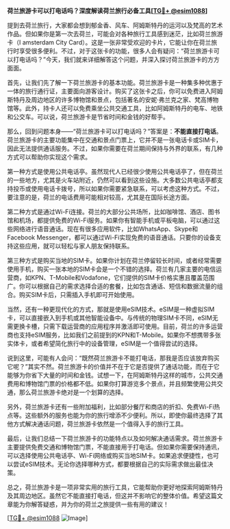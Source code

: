 **荷兰旅游卡可以打电话吗？深度解读荷兰旅行必备工具[[TG💪+ @esim1088](https://t.me/s/esim1088)]**

提到去荷兰旅行，大家都会想到郁金香、风车、阿姆斯特丹的运河以及梵高的艺术作品。但如果你是第一次去荷兰，可能会对各种旅行工具感到迷茫，比如荷兰旅游卡（I amsterdam City Card）。这是一张非常受欢迎的卡片，它能让你在荷兰旅行时享受很多便利。不过，对于这张卡的功能，很多人会有疑问：“荷兰旅游卡可以打电话吗？”今天，我们就来详细解答这个问题，并深入探讨荷兰旅游卡的方方面面。

首先，让我们先了解一下荷兰旅游卡的基本功能。荷兰旅游卡是一种集多种优惠于一体的旅行通行证，主要面向游客设计。购买了这张卡之后，你可以免费进入阿姆斯特丹及周边地区的许多博物馆和景点，包括著名的安妮·弗兰克之家、梵高博物馆等。此外，持卡人还可以免费乘坐公共交通工具，比如阿姆斯特丹的电车、地铁和公交车。可以说，荷兰旅游卡是节省时间和金钱的好帮手。

那么，回到问题本身——“荷兰旅游卡可以打电话吗？”答案是：**不能直接打电话**。荷兰旅游卡的主要功能集中在交通和景点门票上，它并不是一张电话卡或SIM卡，因此无法提供通话服务。不过，如果你需要在荷兰期间保持与外界的联系，有几种方式可以帮助你实现这个需求。

第一种方式是使用公共电话亭。虽然现代人已经很少使用公共电话亭了，但在荷兰的一些地方，尤其是火车站附近，仍然可以看到这些设施。大多数公共电话亭都支持投币或使用电话卡拨号，所以如果你需要紧急联系，可以考虑这种方式。不过，要注意的是，荷兰的电话费用可能相对较高，尤其是在国际长途方面。

第二种方式是通过Wi-Fi连接。荷兰的大部分公共场所，比如咖啡馆、酒店、图书馆和机场，都提供免费的Wi-Fi服务。如果你有智能手机或平板电脑，可以通过这些网络进行语音通话。现在有很多应用软件，比如WhatsApp、Skype和Facebook Messenger，都可以通过Wi-Fi实现免费的语音通话。只要你的设备支持这些应用，就可以轻松与家人朋友保持联系。

第三种方式是购买当地的SIM卡。如果你计划在荷兰停留较长时间，或者经常需要使用手机，购买一张本地的SIM卡会是一个不错的选择。荷兰有几家主要的电信运营商，如KPN、T-Mobile和Vodafone，它们提供的SIM卡价格实惠且覆盖范围广。你可以根据自己的需求选择合适的套餐，比如包含通话、短信和数据流量的组合。购买SIM卡后，只需插入手机即可开始使用。

当然，还有一种更现代化的方式，那就是使用eSIM技术。eSIM是一种虚拟SIM卡，可以直接嵌入到手机或其他智能设备中。与传统的物理SIM卡不同，eSIM无需更换卡槽，只需下载运营商的应用程序并激活即可使用。目前，荷兰的许多运营商也支持eSIM服务，比如我们之前提到的KPN和T-Mobile。如果你不想携带多张实体卡，或者希望简化旅行中的设备管理，eSIM是一个值得尝试的选择。

说到这里，可能有人会问：“既然荷兰旅游卡不能打电话，那我是否应该放弃购买它呢？”其实不然。荷兰旅游卡的价值并不在于它是否提供了通话功能，而在于它能够为你省下大量的时间和金钱。试想一下，在阿姆斯特丹这样的城市，公共交通费用和博物馆门票的价格都不低。如果你打算游览多个景点，并且频繁使用公共交通，那么荷兰旅游卡绝对是一个划算的选择。

另外，荷兰旅游卡还有一些附加福利，比如部分餐厅和商店的折扣、免费Wi-Fi热点等。这些额外的服务也能为你的旅行增添不少便利。所以，即使你最终选择了其他方式解决通话问题，荷兰旅游卡依然是一个值得入手的旅行工具。

最后，让我们总结一下荷兰旅游卡的功能特点以及如何解决通话需求。荷兰旅游卡主要提供免费交通和博物馆门票，不能直接用于打电话。但如果你需要保持通讯，可以选择使用公共电话亭、Wi-Fi网络或购买当地SIM卡。如果追求便捷性，也可以尝试eSIM技术。无论你选择哪种方式，都要根据自己的实际需求做出最佳决策。

总之，荷兰旅游卡是一项非常实用的旅行工具，它能帮助你更好地探索阿姆斯特丹及其周边地区。虽然它不能直接打电话，但这并不影响它的整体价值。希望这篇文章能为你解答疑惑，并为你的荷兰之旅提供一些有用的建议！

[[TG💪+ @esim1088](https://t.me/s/esim1088) ![Image](https://i.postimg.cc/4NQfJmqS/Snipaste-2025-05-13-00-14-12.png)]
